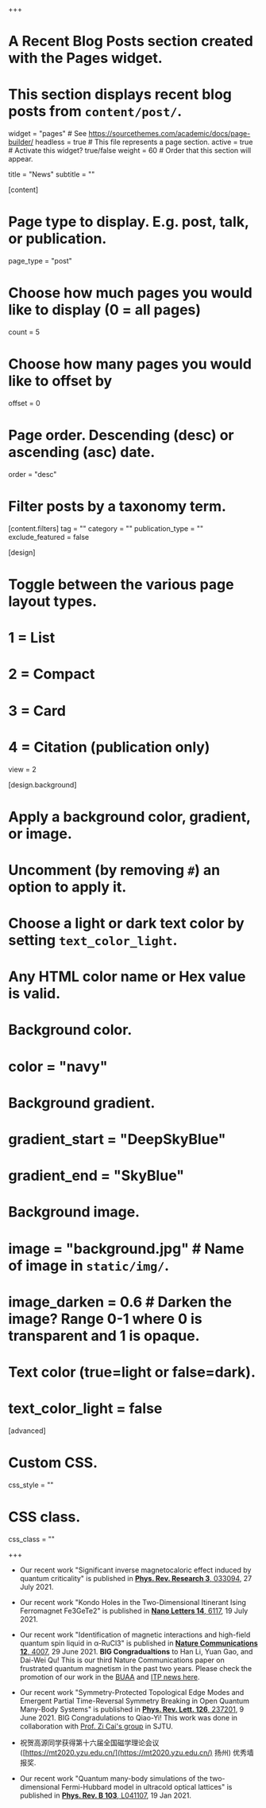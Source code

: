 +++
# A Recent Blog Posts section created with the Pages widget.
# This section displays recent blog posts from `content/post/`.

widget = "pages"  # See https://sourcethemes.com/academic/docs/page-builder/
headless = true  # This file represents a page section.
active = true  # Activate this widget? true/false
weight = 60  # Order that this section will appear.

title = "News"
subtitle = ""

[content]
  # Page type to display. E.g. post, talk, or publication.
  page_type = "post"

  # Choose how much pages you would like to display (0 = all pages)
  count = 5

  # Choose how many pages you would like to offset by
  offset = 0

  # Page order. Descending (desc) or ascending (asc) date.
  order = "desc"

  # Filter posts by a taxonomy term.
  [content.filters]
    tag = ""
    category = ""
    publication_type = ""
    exclude_featured = false

[design]
  # Toggle between the various page layout types.
  #   1 = List
  #   2 = Compact
  #   3 = Card
  #   4 = Citation (publication only)
  view = 2

[design.background]
  # Apply a background color, gradient, or image.
  #   Uncomment (by removing `#`) an option to apply it.
  #   Choose a light or dark text color by setting `text_color_light`.
  #   Any HTML color name or Hex value is valid.

  # Background color.
  # color = "navy"

  # Background gradient.
  # gradient_start = "DeepSkyBlue"
  # gradient_end = "SkyBlue"

  # Background image.
  # image = "background.jpg"  # Name of image in `static/img/`.
  # image_darken = 0.6  # Darken the image? Range 0-1 where 0 is transparent and 1 is opaque.

  # Text color (true=light or false=dark).
  # text_color_light = false  

[advanced]
 # Custom CSS. 
 css_style = ""

 # CSS class.
 css_class = ""

+++
+ Our recent work "Significant inverse magnetocaloric effect induced by quantum criticality" is published in [**Phys. Rev. Research 3**, 033094](https://journals.aps.org/prresearch/abstract/10.1103/PhysRevResearch.3.033094), 27 July 2021.

+ Our recent work "Kondo Holes in the Two-Dimensional Itinerant Ising Ferromagnet Fe3GeTe2" is published in [**Nano Letters 14**, 6117](https://pubs.acs.org/doi/pdf/10.1021/acs.nanolett.1c01661), 19 July 2021.

+ Our recent work "Identification of magnetic interactions and high-field quantum spin liquid in α-RuCl3" is published in [**Nature Communications 12**, 4007](https://doi.org/10.1038/s41467-021-24257-8), 29 June 2021. **BIG Congradualtions** to Han Li, Yuan Gao, and Dai-Wei Qu! This is our third Nature Communications paper on frustrated quantum magnetism in the past two years. Please check the promotion of our work in the [BUAA](https://news.buaa.edu.cn/info/1005/54437.htm) and [ITP news here](https://mp.weixin.qq.com/s/y7vjl4FUdJnQr6LcLT4gpQ). 

+ Our recent work "Symmetry-Protected Topological Edge Modes and Emergent Partial Time-Reversal Symmetry Breaking in Open Quantum Many-Body Systems" is published in [**Phys. Rev. Lett. 126**, 237201](https://journals.aps.org/prl/abstract/10.1103/PhysRevLett.126.237201), 9 June 2021. BIG Congradulations to Qiao-Yi! This work was done in collaboration with [Prof. Zi Cai's group](https://www.physics.sjtu.edu.cn/zcai) in SJTU. 

+ 祝贺高源同学获得第十六届全国磁学理论会议 ([https://mt2020.yzu.edu.cn/](https://mt2020.yzu.edu.cn/) 扬州) 优秀墙报奖.

+ Our recent work "Quantum many-body simulations of the two-dimensional Fermi-Hubbard model in ultracold optical lattices" is published in [**Phys. Rev. B 103**, L041107](https://doi.org/10.1103/PhysRevB.103.L041107), 19 Jan 2021.

  

  <!--

  Our recent work "Learning Effective Spin Hamiltonian of Quantum Magnet" is submitted to [arXiv:2011.12282](https://arxiv.org/abs/2011.12282), 24 Nov 2020.Our source code implementation in Jupyter Notebook is publicly available at this [GitHub repo](https://github.com/QMagen).

  

  Our recent work "Evidence of the Berezinskii-Kosterlitz-Thouless phase in a frustrated magnet" is published in [**Nature Communications  11**, 5631 (2020)](https://www.nature.com/articles/s41467-020-19380-x) , 06 Nov 2020, and also selected as [Editor's Highlight](https://www.nature.com/collections/rcdhyvxytb/content/wei-fan) !
                                                                                                             
  Congratulations to Han Li, and this is our second Nature Communications on TMGO at year 2020!

  Check here for [School of Physics News](http://physics.buaa.edu.cn/info/1097/4490.htm), and [University News](https://news.buaa.edu.cn/info/1002/52849.htm).
          
  Our recent  work "Universal thermodynamics in the Kitaev fractional liquid" is published in [Phys. Rev. Research 2, 043015 (2020)](https://doi.org/10.1103/PhysRevResearch.2.043015), 2 Oct 2020.
  Cheers!           
                                                                                                                                                                                                                                                                     Our recent work "Automatic Differentiation for Second Renormalization of Tensor Networks" is published in 
  [Phys. Rev. B 101, 220409(R) (2020)](https://link.aps.org/doi/10.1103/PhysRevB.101.220409), 23 Jun 2020.
  Our code implementation in PyTorch is publicly available at this [GitHub repo](https://github.com/TensorBFS/dTRG). 
                                                                                 
  Our recent work "Kosterlitz-Thouless Melting of Magnetic Order in the Triangular Quantum Ising Material TmMgGaO<sub>4</sub>" is published in [**Nature Communications  11**, 1111 (2020)](https://www.nature.com/articles/s41467-020-14907-8) , 28 Feb 2020. 

  BIG congratulations to Han Li and Bin-Bin Chen! 

  Check here for a  [popular-science-style introduction](https://mp.weixin.qq.com/s/o0LSGZtpmvOC0j1RvBP4_g) of our work (published via *[cpsjournals](www.cpsjournals.cn)*), [School of Physics News](http://physics.buaa.edu.cn/info/1097/4016.htm), and [University News](https://news.buaa.edu.cn/info/1002/51101.htm).
  -->

  



